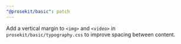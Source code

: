 ```yaml
---
"@prosekit/basic": patch
---
```


Add a vertical margin to `<img>` and `<video>` in `prosekit/basic/typography.css` to improve spacing between content.
